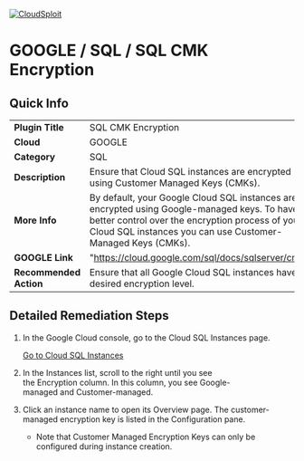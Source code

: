 [![CloudSploit](https://cloudsploit.com/img/logo-new-big-text-100.png "CloudSploit")](https://cloudsploit.com)

# GOOGLE / SQL / SQL CMK Encryption

## Quick Info

| | |
|-|-|
| **Plugin Title** | SQL CMK Encryption |
| **Cloud** | GOOGLE |
| **Category** | SQL |
| **Description** | Ensure that Cloud SQL instances are encrypted using Customer Managed Keys (CMKs). |
| **More Info** | By default, your Google Cloud SQL instances are encrypted using Google-managed keys. To have a better control over the encryption process of your Cloud SQL instances you can use Customer-Managed Keys (CMKs). |
| **GOOGLE Link** | "https://cloud.google.com/sql/docs/sqlserver/cmek" |
| **Recommended Action** | Ensure that all Google Cloud SQL instances have desired encryption level.|

## Detailed Remediation Steps
1.  In the Google Cloud console, go to the Cloud SQL Instances page.

    [Go to Cloud SQL Instances](https://console.cloud.google.com/sql)

2.  In the Instances list, scroll to the right until you see the Encryption column. In this column, you see Google-managed and Customer-managed.
3.  Click an instance name to open its Overview page. The customer-managed encryption key is listed in the Configuration pane.
    - Note that Customer Managed Encryption Keys can only be configured during instance creation.
